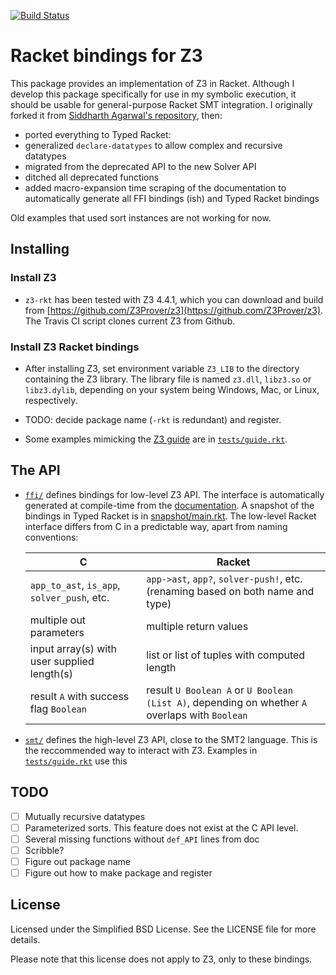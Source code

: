 [![Build Status](https://travis-ci.org/philnguyen/z3-rkt.svg?branch=master)](https://travis-ci.org/philnguyen/z3-rkt)

Racket bindings for Z3
================================

This package provides an implementation of Z3 in Racket.
Although I develop this package specifically for use in my symbolic execution,
it should be usable for general-purpose Racket SMT integration.
I originally forked it from [Siddharth Agarwal's repository](https://github.com/sid0/z3.rkt), then:
* ported everything to Typed Racket:
* generalized `declare-datatypes` to allow complex and recursive datatypes
* migrated from the deprecated API to the new Solver API
* ditched all deprecated functions
* added macro-expansion time scraping of the documentation to automatically generate all FFI bindings (ish) and Typed Racket bindings

Old examples that used sort instances are not working for now.

Installing
----------

### Install Z3

- `z3-rkt` has been tested with Z3 4.4.1, which you can download and build from [https://github.com/Z3Prover/z3](https://github.com/Z3Prover/z3). The Travis CI script clones current Z3 from Github.

### Install Z3 Racket bindings

- After installing Z3, set environment variable `Z3_LIB` to the directory containing the Z3 library.
The library file is named `z3.dll`, `libz3.so` or `libz3.dylib`, depending on your system being Windows, Mac, or Linux, respectively.

- TODO: decide package name (`-rkt` is redundant) and register.

- Some examples mimicking the [Z3 guide](http://rise4fun.com/Z3/tutorial/guide) are in [`tests/guide.rkt`](https://github.com/philnguyen/z3-rkt/blob/master/tests/guide.rkt).

The API
----------

* [`ffi/`](https://github.com/philnguyen/z3.rkt/tree/master/ffi) defines bindings for low-level Z3 API. The interface is automatically generated at compile-time from the [documentation](http://research.microsoft.com/en-us/um/redmond/projects/z3/code/group__capi.html). A snapshot of the bindings in Typed Racket is in [snapshot/main.rkt](https://github.com/philnguyen/z3-rkt/blob/master/ffi/snapshot/main.rkt). The low-level Racket interface differs from C in a predictable way, apart from naming conventions:
  
  | C                                          | Racket
  |--------------------------------------------|----------------------------------------
  | `app_to_ast`, `is_app`, `solver_push`, etc.| `app->ast`, `app?`, `solver-push!`, etc. (renaming based on both name and type)
  | multiple out parameters                    | multiple return values
  | input array(s) with user supplied length(s)| list or list of tuples with computed length
  | result `A` with success flag `Boolean`     | result `U Boolean A` or `U Boolean (List A)`, depending on whether `A` overlaps with `Boolean`



* [`smt/`](https://github.com/philnguyen/z3.rkt/tree/master/smt) defines the high-level Z3 API, close to the SMT2 language.
  This is the reccommended way to interact with Z3.
  Examples in [`tests/guide.rkt`](https://github.com/philnguyen/z3-rkt/blob/master/tests/guide.rkt) use this
  
TODO
----------

- [ ] Mutually recursive datatypes
- [ ] Parameterized sorts. This feature does not exist at the C API level.
- [ ] Several missing functions without `def_API` lines from doc
- [ ] Scribble?
- [ ] Figure out package name
- [ ] Figure out how to make package and register

License
-------

Licensed under the Simplified BSD License. See the LICENSE file for more
details.

Please note that this license does not apply to Z3, only to these bindings.
